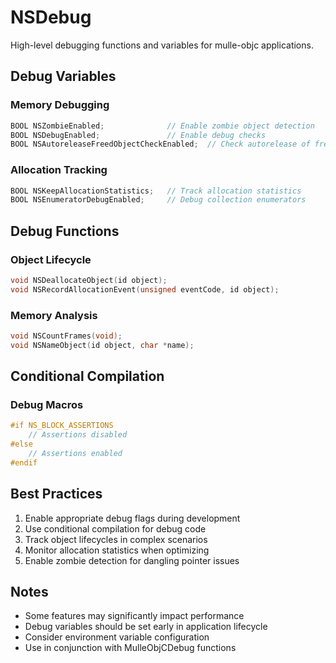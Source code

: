 # NSDebug

High-level debugging functions and variables for mulle-objc applications.

## Debug Variables

### Memory Debugging

``` c
BOOL NSZombieEnabled;              // Enable zombie object detection
BOOL NSDebugEnabled;               // Enable debug checks
BOOL NSAutoreleaseFreedObjectCheckEnabled;  // Check autorelease of freed objects
```

### Allocation Tracking

``` c
BOOL NSKeepAllocationStatistics;   // Track allocation statistics
BOOL NSEnumeratorDebugEnabled;     // Debug collection enumerators
```

## Debug Functions

### Object Lifecycle

``` c
void NSDeallocateObject(id object);
void NSRecordAllocationEvent(unsigned eventCode, id object);
```

### Memory Analysis

``` c
void NSCountFrames(void);
void NSNameObject(id object, char *name);
```

## Conditional Compilation

### Debug Macros

``` c
#if NS_BLOCK_ASSERTIONS
    // Assertions disabled
#else
    // Assertions enabled
#endif
```

## Best Practices

1.  Enable appropriate debug flags during development
2.  Use conditional compilation for debug code
3.  Track object lifecycles in complex scenarios
4.  Monitor allocation statistics when optimizing
5.  Enable zombie detection for dangling pointer issues

## Notes

-   Some features may significantly impact performance
-   Debug variables should be set early in application lifecycle
-   Consider environment variable configuration
-   Use in conjunction with MulleObjCDebug functions
